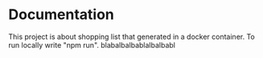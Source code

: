 # Documentation

This project is about shopping list that generated in a docker container.
To run locally write "npm run". blabalbalbablalbalbabl
